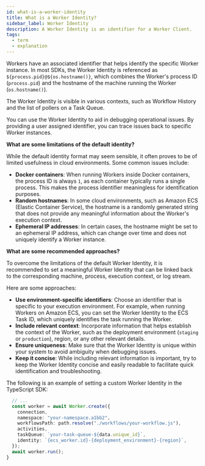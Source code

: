 ```yaml
---
id: what-is-a-worker-identity
title: What is a Worker Identity?
sidebar_label: Worker Identity
description: A Worker Identity is an identifier for a Worker Client.
tags:
  - term
  - explanation
---
```


Workers have an associated identifier that helps identify the specific Worker instance.
In most SDKs, the Worker Identity is referenced as `${process.pid}@${os.hostname()}`, which combines the Worker's process ID (`process.pid`) and the hostname of the machine running the Worker (`os.hostname()`).

The Worker Identity is visible in various contexts, such as Workflow History and the list of pollers on a Task Queue.

You can use the Worker Identity to aid in debugging operational issues.
By providing a user assigned identifier, you can trace issues back to specific Worker instances.

**What are some limitations of the default identity?**

While the default identity format may seem sensible, it often proves to be of limited usefulness in cloud environments.
Some common issues include:

- **Docker containers**: When running Workers inside Docker containers, the process ID is always `1`, as each container typically runs a single process. This makes the process identifier meaningless for identification purposes.
- **Random hostnames**: In some cloud environments, such as Amazon ECS (Elastic Container Service), the hostname is a randomly generated string that does not provide any meaningful information about the Worker's execution context.
- **Ephemeral IP addresses**: In certain cases, the hostname might be set to an ephemeral IP address, which can change over time and does not uniquely identify a Worker instance.

**What are some recommended approaches?**

To overcome the limitations of the default Worker Identity, it is recommended to set a meaningful Worker Identity that can be linked back to the corresponding machine, process, execution context, or log stream.

Here are some approaches:

- **Use environment-specific identifiers**: Choose an identifier that is specific to your execution environment. For example, when running Workers on Amazon ECS, you can set the Worker Identity to the ECS Task ID, which uniquely identifies the task running the Worker.
- **Include relevant context**: Incorporate information that helps establish the context of the Worker, such as the deployment environment (`staging` or `production`), region, or any other relevant details.
- **Ensure uniqueness**: Make sure that the Worker Identity is unique within your system to avoid ambiguity when debugging issues.
- **Keep it concise**: While including relevant information is important, try to keep the Worker Identity concise and easily readable to facilitate quick identification and troubleshooting.

The following is an example of setting a custom Worker Identity in the TypeScript SDK:

```typescript
  // ...
  const worker = await Worker.create({
    connection,
    namespace: "your-namespace.a1bb2",
    workflowsPath: path.resolve("./workflows/your-workflow.js"),
    activities,
    taskQueue: `your-task-queue-${data.unique_id}`,
    identity: `{ecs_worker.id}-{deployment_environment}-{region}`,
  });
  await worker.run();
}
```
